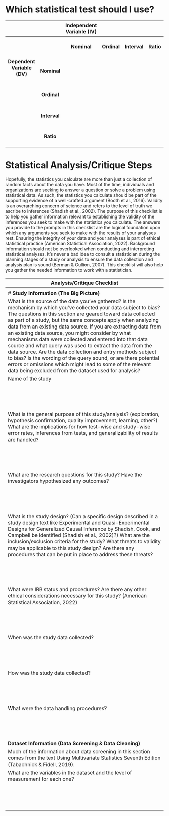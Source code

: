 # Which statistical test should I use?

| <img width="550" height="1"> |  <img width="550" height="1"> | Independent<br>Variable (IV)<br><img width="550" height="1"> | <img width="550" height="1"> | <img width="550" height="1"> | <img width="550" height="1"> |
| :---: | :---: | :---: | :---: | :---: | :---: |
| <br><br><br> |  | **Nominal**  | **Ordinal** | **Interval** | **Ratio** |
| **Dependent**<br>**Variable** **(DV)**<br><br> | **Nominal** |  |  |  |  |
| <br><br><br> | **Ordinal** |  |  |  |  |
| <br><br><br> | **Interval** |  |  |  |  |
| <br><br><br> | **Ratio** |  |  |  |  |

# Statistical Analysis/Critique Steps

Hopefully, the statistics you calculate are more than just a collection of random facts about the data you have. Most of the time, individuals and organizations are seeking to answer a question or solve a problem using statistical data. As such, the statistics you calculate should be part of the supporting evidence of a well-crafted argument (Booth et al., 2016). Validity is an overarching concern of science and refers to the level of truth we ascribe to inferences (Shadish et al., 2002). The purpose of this checklist is to help you gather information relevant to establishing the validity of the inferences you seek to make with the statistics you calculate. The answers you provide to the prompts in this checklist are the logical foundation upon which any arguments you seek to make with the results of your analyses rest. Ensuring the integrity of your data and your analyses is part of ethical statistical practice (American Statistical Association, 2022). Background information should not be overlooked when conducting and interpreting statistical analyses. It’s never a bad idea to consult a statistician during the planning stages of a study or analysis to ensure the data collection and analysis plan is sound (Berman & Gullion, 2007). This checklist will also help you gather the needed information to work with a statistician.

| Analysis/Critique Checklist | 
| --- | 
|  |
| # **Study Information (The Big Picture)** |
| What is the source of the data you’ve gathered? Is the mechanism by which you’ve collected your data subject to bias? The questions in this section are geared toward data collected as part of a study, but the same concepts apply when analyzing data from an existing data source. If you are extracting data from an existing data source, you might consider by what mechanisms data were collected and entered into that data source and what query was used to extract the data from the data source. Are the data collection and entry methods subject to bias? Is the wording of the query sound, or are there potential errors or omissions which might lead to some of the relevant data being excluded from the dataset used for analysis? |
| Name of the study |
| <br><br><br><br> |
| What is the general purpose of this study/analysis? (exploration, hypothesis confirmation, quality improvement, learning, other?) What are the implications for how test-wise and study-wise error rates, inferences from tests, and generalizability of results are handled? |
| <br><br><br><br> |
| What are the research questions for this study? Have the investigators hypothesized any outcomes? |
| <br><br><br><br> |
| What is the study design? (Can a specific design described in a study design text like Experimental and Quasi-Experimental Designs for Generalized Causal Inference by Shadish, Cook, and Campbell be identified (Shadish et al., 2002)?) What are the inclusion/exclusion criteria for the study? What threats to validity may be applicable to this study design? Are there any procedures that can be put in place to address these threats? |
| <br><br><br><br> |
| What were IRB status and procedures? Are there any other ethical considerations necessary for this study? (American Statistical Association, 2022) |
| <br><br><br><br> |
| When was the study data collected? |
| <br><br><br><br> |
| How was the study data collected? |
| <br><br><br><br> |
| What were the data handling procedures? |
| <br><br><br><br> |
| **Dataset Information (Data Screening & Data Cleaning)** |
| Much of the information about data screening in this section comes from the text Using Multivariate Statistics Seventh Edition (Tabachnick & Fidell, 2019). |
| What are the variables in the dataset and the level of measurement for each one? |
| <br><br><br><br> |
